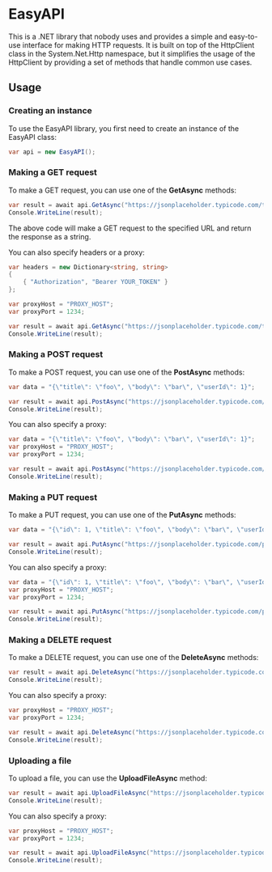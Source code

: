 # EasyAPI

This is a .NET library that nobody uses and provides a simple and easy-to-use interface for making HTTP requests. It is built on top of the HttpClient class in the System.Net.Http namespace, but it simplifies the usage of the HttpClient by providing a set of methods that handle common use cases.

## Usage

### Creating an instance
To use the EasyAPI library, you first need to create an instance of the EasyAPI class:
```csharp
var api = new EasyAPI();
```

### Making a GET request
To make a GET request, you can use one of the **GetAsync** methods:
```csharp
var result = await api.GetAsync("https://jsonplaceholder.typicode.com/todos/1");
Console.WriteLine(result);
```
The above code will make a GET request to the specified URL and return the response as a string.

You can also specify headers or a proxy:
```csharp
var headers = new Dictionary<string, string>
{
    { "Authorization", "Bearer YOUR_TOKEN" }
};

var proxyHost = "PROXY_HOST";
var proxyPort = 1234;

var result = await api.GetAsync("https://jsonplaceholder.typicode.com/todos/1", headers, proxyHost, proxyPort);
Console.WriteLine(result);
```

### Making a POST request
To make a POST request, you can use one of the **PostAsync** methods:
```csharp
var data = "{\"title\": \"foo\", \"body\": \"bar\", \"userId\": 1}";

var result = await api.PostAsync("https://jsonplaceholder.typicode.com/posts", data);
Console.WriteLine(result);
```
You can also specify a proxy:
```csharp
var data = "{\"title\": \"foo\", \"body\": \"bar\", \"userId\": 1}";
var proxyHost = "PROXY_HOST";
var proxyPort = 1234;

var result = await api.PostAsync("https://jsonplaceholder.typicode.com/posts", data, proxyHost, proxyPort);
Console.WriteLine(result);
```

### Making a PUT request
To make a PUT request, you can use one of the **PutAsync** methods:
```csharp
var data = "{\"id\": 1, \"title\": \"foo\", \"body\": \"bar\", \"userId\": 1}";

var result = await api.PutAsync("https://jsonplaceholder.typicode.com/posts/1", data);
Console.WriteLine(result);
```
You can also specify a proxy:
```csharp
var data = "{\"id\": 1, \"title\": \"foo\", \"body\": \"bar\", \"userId\": 1}";
var proxyHost = "PROXY_HOST";
var proxyPort = 1234;

var result = await api.PutAsync("https://jsonplaceholder.typicode.com/posts/1", data, proxyHost, proxyPort);
Console.WriteLine(result);
```

### Making a DELETE request
To make a DELETE request, you can use one of the **DeleteAsync** methods:
```csharp
var result = await api.DeleteAsync("https://jsonplaceholder.typicode.com/posts/1");
Console.WriteLine(result);
```
You can also specify a proxy:
```csharp
var proxyHost = "PROXY_HOST";
var proxyPort = 1234;

var result = await api.DeleteAsync("https://jsonplaceholder.typicode.com/posts/1", proxyHost, proxyPort);
Console.WriteLine(result);
```

### Uploading a file
To upload a file, you can use the **UploadFileAsync** method:
```csharp
var result = await api.UploadFileAsync("https://jsonplaceholder.typicode.com/posts/1");
Console.WriteLine(result);
```
You can also specify a proxy:
```csharp
var proxyHost = "PROXY_HOST";
var proxyPort = 1234;

var result = await api.UploadFileAsync("https://jsonplaceholder.typicode.com/posts/1", proxyHost, proxyPort);
Console.WriteLine(result);
```
